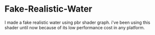 # Fake-Realistic-Water
I made a fake realistic water using pbr shader graph. i've been using this shader until now because of its low performance cost in any platform.
